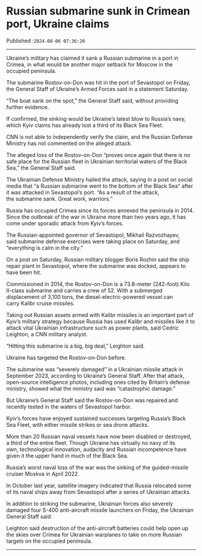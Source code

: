 # Russian submarine sunk in Crimean port, Ukraine claims

Published :`2024-08-06 07:36:20`

---

Ukraine’s military has claimed it sank a Russian submarine in a port in Crimea, in what would be another major setback for Moscow in the occupied peninsula.

The submarine Rostov-on-Don was hit in the port of Sevastopol on Friday, the General Staff of Ukraine’s Armed Forces said in a statement Saturday.

“The boat sank on the spot,” the General Staff said, without providing further evidence.

If confirmed, the sinking would be Ukraine’s latest blow to Russia’s navy, which Kyiv claims has already lost a third of its Black Sea Fleet.

CNN is not able to independently verify the claim, and the Russian Defense Ministry has not commented on the alleged attack.

The alleged loss of the Rostov-on-Don “proves once again that there is no safe place for the Russian fleet in Ukrainian territorial waters of the Black Sea,” the General Staff said.

The Ukrainian Defense Ministry hailed the attack, saying in a post on social media that “a Russian submarine went to the bottom of the Black Sea” after it was attacked in Sevastopol’s port. “As a result of the attack, the submarine sank. Great work, warriors.”

Russia has occupied Crimea since its forces annexed the peninsula in 2014. Since the outbreak of the war in Ukraine more than two years ago, it has come under sporadic attack from Kyiv’s forces.

The Russian-appointed governor of Sevastopol, Mikhail Razvozhayev, said submarine defense exercises were taking place on Saturday, and “everything is calm in the city.”

On a post on Saturday, Russian military blogger Boris Rozhin said the ship repair plant in Sevastopol, where the submarine was docked, appears to have been hit.

Commissioned in 2014, the Rostov-on-Don is a 73.8-meter (242-foot) Kilo II-class submarine and carries a crew of 52. With a submerged displacement of 3,100 tons, the diesel-electric-powered vessel can carry Kalibr cruise missiles.

Taking out Russian assets armed with Kalibr missiles is an important part of Kyiv’s military strategy because Russia has used Kalibr and missiles like it to attack vital Ukrainian infrastructure such as power plants, said Cedric Leighton, a CNN military analyst.

“Hitting this submarine is a big, big deal,” Leighton said.

Ukraine has targeted the Rostov-on-Don before.

The submarine was “severely damaged” in a Ukrainian missile attack in September 2023, according to Ukraine’s General Staff. After that attack, open-source intelligence photos, including ones cited by Britain’s defense ministry, showed what the ministry said was “catastrophic damage.”

But Ukraine’s General Staff said the Rostov-on-Don was repaired and recently tested in the waters of Sevastopol harbor.

Kyiv’s forces have enjoyed sustained successes targeting Russia’s Black Sea Fleet, with either missile strikes or sea drone attacks.

More than 20 Russian naval vessels have now been disabled or destroyed, a third of the entire fleet. Though Ukraine has virtually no navy of its own, technological innovation, audacity and Russian incompetence have given it the upper hand in much of the Black Sea.

Russia’s worst naval loss of the war was the sinking of the guided-missile cruiser Moskva in April 2022.

In October last year, satellite imagery indicated that Russia relocated some of its naval ships away from Sevastopol after a series of Ukrainian attacks.

In addition to striking the submarine, Ukrainian forces also severely damaged four S-400 anti-aircraft missile launchers on Friday, the Ukrainian General Staff said.

Leighton said destruction of the anti-aircraft batteries could help open up the skies over Crimea for Ukrainian warplanes to take on more Russian targets on the occupied peninsula.

---

